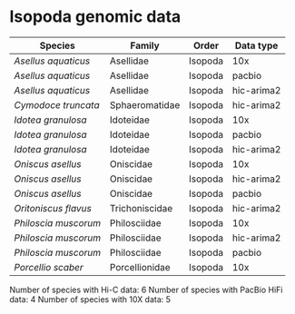 # Isopoda genomic data

| Species | Family | Order | Data type |
| -- | --- | --- | --- |
| *Asellus aquaticus* | Asellidae | Isopoda | 10x |
| *Asellus aquaticus* | Asellidae | Isopoda | pacbio |
| *Asellus aquaticus* | Asellidae | Isopoda | hic-arima2 |
| *Cymodoce truncata* | Sphaeromatidae | Isopoda | hic-arima2 |
| *Idotea granulosa* | Idoteidae | Isopoda | 10x |
| *Idotea granulosa* | Idoteidae | Isopoda | pacbio |
| *Idotea granulosa* | Idoteidae | Isopoda | hic-arima2 |
| *Oniscus asellus* | Oniscidae | Isopoda | 10x |
| *Oniscus asellus* | Oniscidae | Isopoda | hic-arima2 |
| *Oniscus asellus* | Oniscidae | Isopoda | pacbio |
| *Oritoniscus flavus* | Trichoniscidae | Isopoda | hic-arima2 |
| *Philoscia muscorum* | Philosciidae | Isopoda | 10x |
| *Philoscia muscorum* | Philosciidae | Isopoda | hic-arima2 |
| *Philoscia muscorum* | Philosciidae | Isopoda | pacbio |
| *Porcellio scaber* | Porcellionidae | Isopoda | 10x |

Number of species with Hi-C data: 6
Number of species with PacBio HiFi data: 4
Number of species with 10X data: 5
